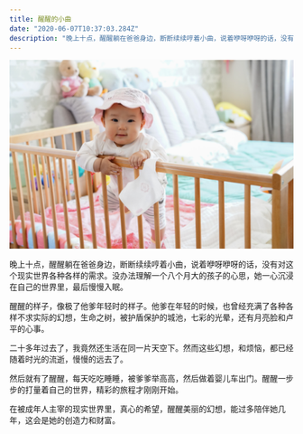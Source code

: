 ```yaml
---
title: 醒醒的小曲
date: "2020-06-07T10:37:03.284Z"
description: "晚上十点，醒醒躺在爸爸身边，断断续续哼着小曲，说着咿呀咿呀的话，没有对这个现实世界各种各样的需求。没办法理解一个八个月大的孩子的心思，她一心沉浸在自己的世界里，最后慢慢入眠。"
---
```


![image-20200607103538110](.\image-20200607103538110.png)

晚上十点，醒醒躺在爸爸身边，断断续续哼着小曲，说着咿呀咿呀的话，没有对这个现实世界各种各样的需求。没办法理解一个八个月大的孩子的心思，她一心沉浸在自己的世界里，最后慢慢入眠。

醒醒的样子，像极了他爹年轻时的样子。他爹在年轻的时候，也曾经充满了各种各样不求实际的幻想，生命之树，被护盾保护的城池，七彩的光晕，还有月亮脸和卢平的心事。

二十多年过去了，我竟然还生活在同一片天空下。然而这些幻想，和烦恼，都已经随着时光的流逝，慢慢的远去了。

然后就有了醒醒，每天吃吃睡睡，被爹爹举高高，然后做着婴儿车出门。醒醒一步步的打量着自己的世界，精彩的旅程才刚刚开始。

在被成年人主宰的现实世界里，真心的希望，醒醒美丽的幻想，能过多陪伴她几年，这会是她的创造力和财富。

